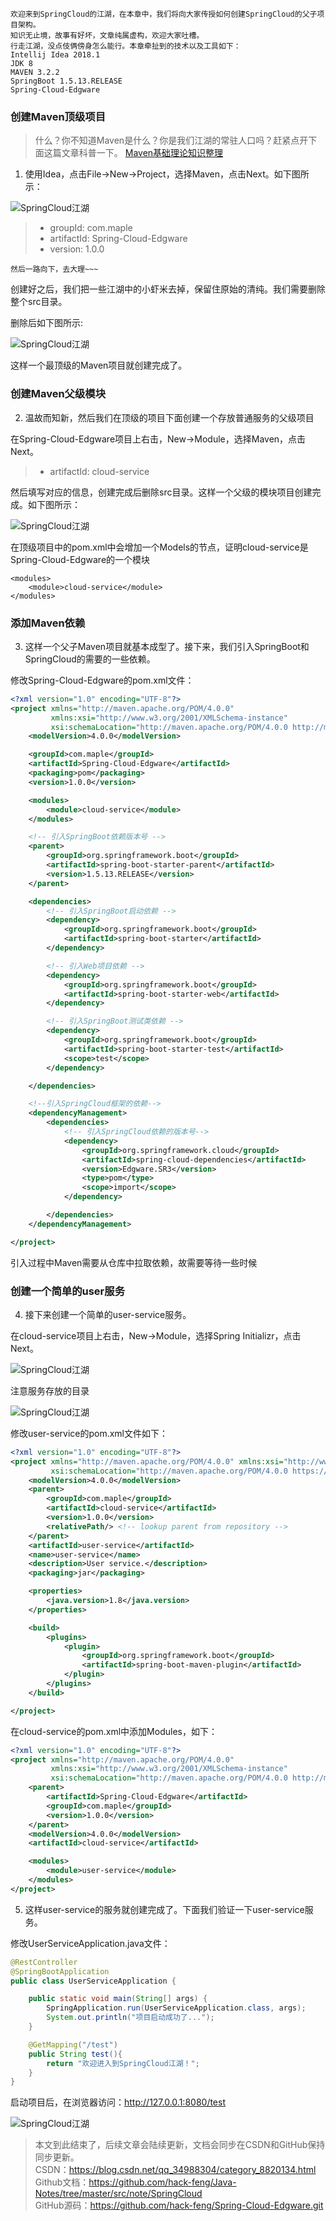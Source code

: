     欢迎来到SpringCloud的江湖，在本章中，我们将向大家传授如何创建SpringCloud的父子项目架构。
    知识无止境，故事有好坏，文章纯属虚构，欢迎大家吐槽。
    行走江湖，没点伎俩傍身怎么能行。本章牵扯到的技术以及工具如下：
    Intellij Idea 2018.1
    JDK 8
    MAVEN 3.2.2
    SpringBoot 1.5.13.RELEASE
    Spring-Cloud-Edgware

### 创建Maven顶级项目

> 什么？你不知道Maven是什么？你是我们江湖的常驻人口吗？赶紧点开下面这篇文章科普一下。
> [Maven基础理论知识整理](https://blog.csdn.net/qq_34988304/article/details/88546757)


1. 使用Idea，点击File->New->Project，选择Maven，点击Next。如下图所示：

![SpringCloud江湖](./images/01/new-project.jpg)
> * groupId: com.maple
> * artifactId: Spring-Cloud-Edgware
> * version: 1.0.0
    
    然后一路向下，去大理~~~

创建好之后，我们把一些江湖中的小虾米去掉，保留住原始的清纯。我们需要删除整个src目录。

删除后如下图所示:

![SpringCloud江湖](./images/01/maven-project.jpg)

这样一个最顶级的Maven项目就创建完成了。

### 创建Maven父级模块

2. 温故而知新，然后我们在顶级的项目下面创建一个存放普通服务的父级项目

在Spring-Cloud-Edgware项目上右击，New->Module，选择Maven，点击Next。

> * artifactId: cloud-service

然后填写对应的信息，创建完成后删除src目录。这样一个父级的模块项目创建完成。如下图所示：

![SpringCloud江湖](./images/01/service-project.jpg)

在顶级项目中的pom.xml中会增加一个Models的节点，证明cloud-service是Spring-Cloud-Edgware的一个模块
~~~
<modules>
    <module>cloud-service</module>
</modules>
~~~

### 添加Maven依赖

3. 这样一个父子Maven项目就基本成型了。接下来，我们引入SpringBoot和SpringCloud的需要的一些依赖。

修改Spring-Cloud-Edgware的pom.xml文件：
~~~xml
<?xml version="1.0" encoding="UTF-8"?>
<project xmlns="http://maven.apache.org/POM/4.0.0"
         xmlns:xsi="http://www.w3.org/2001/XMLSchema-instance"
         xsi:schemaLocation="http://maven.apache.org/POM/4.0.0 http://maven.apache.org/xsd/maven-4.0.0.xsd">
    <modelVersion>4.0.0</modelVersion>

    <groupId>com.maple</groupId>
    <artifactId>Spring-Cloud-Edgware</artifactId>
    <packaging>pom</packaging>
    <version>1.0.0</version>

    <modules>
        <module>cloud-service</module>
    </modules>

    <!-- 引入SpringBoot依赖版本号 -->
    <parent>
        <groupId>org.springframework.boot</groupId>
        <artifactId>spring-boot-starter-parent</artifactId>
        <version>1.5.13.RELEASE</version>
    </parent>

    <dependencies>
        <!-- 引入SpringBoot启动依赖 -->
        <dependency>
            <groupId>org.springframework.boot</groupId>
            <artifactId>spring-boot-starter</artifactId>
        </dependency>

        <!-- 引入Web项目依赖 -->
        <dependency>
            <groupId>org.springframework.boot</groupId>
            <artifactId>spring-boot-starter-web</artifactId>
        </dependency>

        <!-- 引入SpringBoot测试类依赖 -->
        <dependency>
            <groupId>org.springframework.boot</groupId>
            <artifactId>spring-boot-starter-test</artifactId>
            <scope>test</scope>
        </dependency>

    </dependencies>

    <!--引入SpringCloud框架的依赖-->
    <dependencyManagement>
        <dependencies>
            <!-- 引入SpringCloud依赖的版本号-->
            <dependency>
                <groupId>org.springframework.cloud</groupId>
                <artifactId>spring-cloud-dependencies</artifactId>
                <version>Edgware.SR3</version>
                <type>pom</type>
                <scope>import</scope>
            </dependency>

        </dependencies>
    </dependencyManagement>

</project>
~~~
引入过程中Maven需要从仓库中拉取依赖，故需要等待一些时候

### 创建一个简单的user服务

4. 接下来创建一个简单的user-service服务。

在cloud-service项目上右击，New->Module，选择Spring Initializr，点击Next。

![SpringCloud江湖](./images/01/user-create.jpg)

注意服务存放的目录

![SpringCloud江湖](./images/01/user-path.jpg)

修改user-service的pom.xml文件如下：
~~~xml
<?xml version="1.0" encoding="UTF-8"?>
<project xmlns="http://maven.apache.org/POM/4.0.0" xmlns:xsi="http://www.w3.org/2001/XMLSchema-instance"
         xsi:schemaLocation="http://maven.apache.org/POM/4.0.0 https://maven.apache.org/xsd/maven-4.0.0.xsd">
    <modelVersion>4.0.0</modelVersion>
    <parent>
        <groupId>com.maple</groupId>
        <artifactId>cloud-service</artifactId>
        <version>1.0.0</version>
        <relativePath/> <!-- lookup parent from repository -->
    </parent>
    <artifactId>user-service</artifactId>
    <name>user-service</name>
    <description>User service.</description>
    <packaging>jar</packaging>

    <properties>
        <java.version>1.8</java.version>
    </properties>

    <build>
        <plugins>
            <plugin>
                <groupId>org.springframework.boot</groupId>
                <artifactId>spring-boot-maven-plugin</artifactId>
            </plugin>
        </plugins>
    </build>

</project>
~~~

在cloud-service的pom.xml中添加Modules，如下：
~~~xml
<?xml version="1.0" encoding="UTF-8"?>
<project xmlns="http://maven.apache.org/POM/4.0.0"
         xmlns:xsi="http://www.w3.org/2001/XMLSchema-instance"
         xsi:schemaLocation="http://maven.apache.org/POM/4.0.0 http://maven.apache.org/xsd/maven-4.0.0.xsd">
    <parent>
        <artifactId>Spring-Cloud-Edgware</artifactId>
        <groupId>com.maple</groupId>
        <version>1.0.0</version>
    </parent>
    <modelVersion>4.0.0</modelVersion>
    <artifactId>cloud-service</artifactId>

    <modules>
        <module>user-service</module>
    </modules>
</project>
~~~

5. 这样user-service的服务就创建完成了。下面我们验证一下user-service服务。

修改UserServiceApplication.java文件：
~~~java
@RestController
@SpringBootApplication
public class UserServiceApplication {

    public static void main(String[] args) {
        SpringApplication.run(UserServiceApplication.class, args);
        System.out.println("项目启动成功了...");
    }

    @GetMapping("/test")
    public String test(){
        return "欢迎进入到SpringCloud江湖！";
    }
}
~~~

启动项目后，在浏览器访问：http://127.0.0.1:8080/test

![SpringCloud江湖](./images/01/user-success.jpg)

> 本文到此结束了，后续文章会陆续更新，文档会同步在CSDN和GitHub保持同步更新。<br>
> CSDN：https://blog.csdn.net/qq_34988304/category_8820134.html <br>
> Github文档：https://github.com/hack-feng/Java-Notes/tree/master/src/note/SpringCloud <br>
> GitHub源码：https://github.com/hack-feng/Spring-Cloud-Edgware.git <br>











    